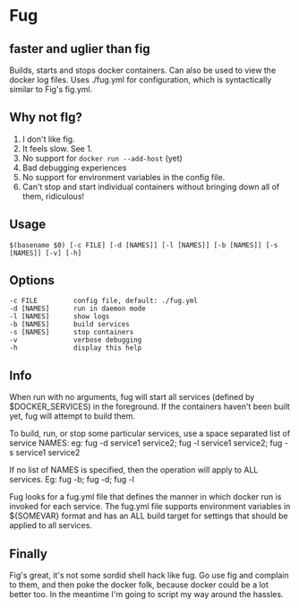 Fug
===

faster and uglier than fig
--------------------------

Builds, starts and stops docker containers. Can also be used to view the docker log
files. Uses ./fug.yml for configuration, which is syntactically similar to Fig's fig.yml.


Why not fIg?
------------

1) I don't like fig.
2) It feels slow. See 1.
3) No support for `docker run --add-host` (yet)
4) Bad debugging experiences
5) No support for environment variables in the config file.
6) Can't stop and start individual containers without bringing down all of them, ridiculous!


Usage
-----

    $(basename $0) [-c FILE] [-d [NAMES]] [-l [NAMES]] [-b [NAMES]] [-s [NAMES]] [-v] [-h]

Options
-------

    -c FILE         config file, default: ./fug.yml
    -d [NAMES]      run in daemon mode
    -l [NAMES]      show logs
    -b [NAMES]      build services
    -s [NAMES]      stop containers
    -v              verbose debugging
    -h              display this help

Info
----

When run with no arguments, fug will start all services (defined by $DOCKER_SERVICES)
in the foreground. If the containers haven't been built yet, fug will attempt to build
them.

To build, run, or stop some particular services, use a space separated list of service
NAMES: eg: fug -d service1 service2; fug -l service1 service2; fug -s service1 service2

If no list of NAMES is specified, then the operation will apply to ALL services. Eg:
fug -b; fug -d; fug -l

Fug looks for a fug.yml file that defines the manner in which docker run is invoked for
each service. The fug.yml file supports environment variables in ${SOMEVAR} format and
has an ALL build target for settings that should be applied to all services.


Finally
-------

Fig's great, it's not some sordid shell hack like fug. Go use fig and complain to them,
and then poke the docker folk, because docker could be a lot better too. In the meantime
I'm going to script my way around the hassles.


